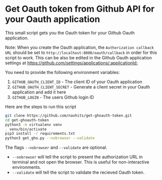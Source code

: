# Get Oauth token from Github API for your Oauth application

This small script gets you the Oauth token for your Github Oauth application.

Note: When you create the Oauth application, the `Authorization callback URL` should be set to `http://localhost:8000/oauth/callback` in order for this script to work. This can be also be edited in the Github Oauth application settings at <https://github.com/settings/applications/:applicationId:>

You need to provide the following environment variables:

1. `GITHUB_OAUTH_CLIENT_ID` - The client ID of your Oauth application
2. `GITHUB_OAUTH_CLIENT_SECRET` - Generate a client secret in your Oauth application and add it here
3. `GITHUB_LOGIN` - The users Github login ID

Here are the steps to run this script

```bash
git clone https://github.com/navhits/get-ghoauth-token.git
cd get-ghoauth-token
python3 -m virtualenv venv
. venv/bin/activate
pip3 install -r requirements.txt
python3 get_gho.py --nobrowser --validate
```

The flags `--nobrowser` and `--validate` are optional.

* `--nobrowser` will tell the script to present the authorization URL in terminal and not open the browser. This is useful for non-interactive environments.
* `--validate` will tell the script to validate the recieved Oauth token.
